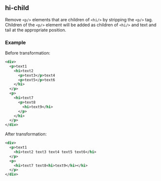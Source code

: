 ## hi-child
Remove `<p/>` elements that are children of `<hi/>` by stripping the `<p/>` tag. Children of the `<p/>` element will be added as children of `<hi/>` and text and tail at the appropriate position.

### Example
Before transformation:
```xml
<div>
  <p>text1
    <hi>text2
      <p>text3</p>text4
      <p>text5</p>text6
    </hi>
  </p>
  <p>
    <hi>text7
      <p>text8
        <hi>text9</hi>
      </p>
    </hi>
  </p>
</div>
```

After transformation:
```xml
<div>
  <p>text1
    <hi>text2 text3 text4 text5 text6</hi>
  </p>
  <p>
    <hi>text7 text8<hi>text9</hi></hi>
  </p>
</div>
```
